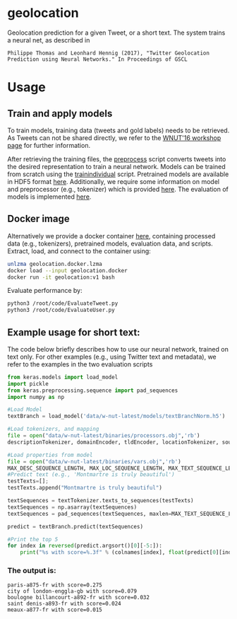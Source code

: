 # geolocation
Geolocation prediction for a given Tweet, or a short text. The system trains a neural net, as described in

	Philippe Thomas and Leonhard Hennig (2017), "Twitter Geolocation Prediction using Neural Networks." In Proceedings of GSCL

# Usage

## Train and apply models
To train models, training data (tweets and gold labels) needs to be retrieved. As Tweets can not be shared directly, we refer to the [WNUT'16 workshop page](http://noisy-text.github.io/2016/geo-shared-task.html) for further information.

After retrieving the training files, the [preprocess](https://github.com/Erechtheus/geolocation/blob/master/Preprocess.py) script converts tweets into the desired representation to train a neural network. Models can be trained from scratch using the [trainindividual](https://github.com/Erechtheus/geolocation/blob/master/TrainIndividualModels.py) script. Pretrained models are available in HDF5 format [here](https://drive.google.com/open?id=0B9uTfq0OyHAsREphWG9OdHptREU). Additionally, we require some information on model and preprocessor (e.g., tokenizer) which is provided [here](https://drive.google.com/open?id=0B9uTfq0OyHAsZHRacHF3NDVObXc). The evaluation of models is implemented [here](https://github.com/Erechtheus/geolocation/blob/master/EvaluateTweet.py).

## Docker image 
Alternatively we provide a docker container [here](https://drive.google.com/file/d/0B9uTfq0OyHAsRFJlZlViLUN2UVU/view?usp=sharing), containing processed data (e.g., tokenizers), pretrained models, evaluation data, and scripts. Extract, load, and connect to the container using:
```bash
unlzma geolocation.docker.lzma
docker load --input geolocation.docker
docker run -it geolocation:v1 bash
```

Evaluate performance by:
```bash
python3 /root/code/EvaluateTweet.py 
python3 /root/code/EvaluateUser.py
```


## Example usage for short text:
The code below briefly describes how to use our neural network, trained on text only. For other examples (e.g., using Twitter text and metadata), we refer to the examples in the two evaluation scripts

```python
from keras.models import load_model
import pickle
from keras.preprocessing.sequence import pad_sequences
import numpy as np

#Load Model
textBranch = load_model('data/w-nut-latest/models/textBranchNorm.h5')

#Load tokenizers, and mapping
file = open("data/w-nut-latest/binaries/processors.obj",'rb')
descriptionTokenizer, domainEncoder, tldEncoder, locationTokenizer, sourceEncoder, textTokenizer, nameTokenizer, timeZoneTokenizer, utcEncoder, langEncoder, timeEncoder, placeMedian, classes, colnames = pickle.load(file)

#Load properties from model
file = open("data/w-nut-latest/binaries/vars.obj",'rb')
MAX_DESC_SEQUENCE_LENGTH, MAX_LOC_SEQUENCE_LENGTH, MAX_TEXT_SEQUENCE_LENGTH, MAX_NAME_SEQUENCE_LENGTH, MAX_TZ_SEQUENCE_LENGTH = pickle.load(file)
#Predict text (e.g., 'Montmartre is truly beautiful')
testTexts=[];
testTexts.append("Montmartre is truly beautiful")

textSequences = textTokenizer.texts_to_sequences(testTexts)
textSequences = np.asarray(textSequences)
textSequences = pad_sequences(textSequences, maxlen=MAX_TEXT_SEQUENCE_LENGTH)

predict = textBranch.predict(textSequences)

#Print the top 5
for index in reversed(predict.argsort()[0][-5:]):
    print("%s with score=%.3f" % (colnames[index], float(predict[0][index])) )
```

### The output is:
	paris-a875-fr with score=0.275
	city of london-enggla-gb with score=0.079
	boulogne billancourt-a892-fr with score=0.032
	saint denis-a893-fr with score=0.024
	meaux-a877-fr with score=0.015


